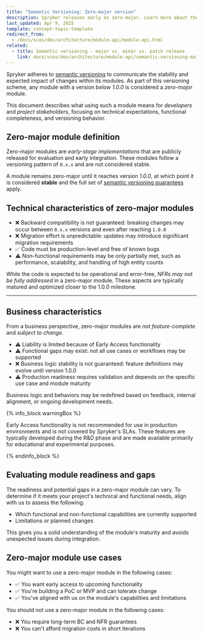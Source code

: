 ```yaml
---
title: "Semantic Versioning: Zero-major version"
description: Spryker releases early as zero-major. Learn more about them and their connection to the Early Access features in this document.
last_updated: Apr 9, 2025
template: concept-topic-template
redirect_from:
  - /docs/scos/dev/architecture/module-api/module-api.html
related:
  - title: Semantic versioning - major vs. minor vs. patch release
    link: docs/scos/dev/architecture/module-api/semantic-versioning-major-vs.-minor-vs.-patch-release.html   
---
```



Spryker adheres to [semantic versioning](https://semver.org/) to communicate the stability and expected impact of changes within its modules. As part of this versioning scheme, any module with a version *below 1.0.0* is considered a *zero-major* module.

This document describes what using such a module means for *developers* and *project stakeholders*, focusing on technical expectations, functional completeness, and versioning behavior.

## Zero-major module definition

Zero-major modules are *early-stage implementations* that are publicly released for evaluation and early integration. These modules follow a versioning pattern of `0.x.x` and are not considered stable.

A module remains zero-major until it reaches version *1.0.0*, at which point it is considered **stable** and the full set of [semantic versioning guarantees](https://docs.spryker.com/docs/dg/dev/architecture/module-api/semantic-versioning-major-vs.-minor-vs.-patch-release.html) apply.

## Technical characteristics of zero-major modules

- ❌ Backward compatibility is not guaranteed: breaking changes may occur between `0.x.x` versions and even after reaching `1.0.0`  
- ❌ Migration effort is unpredictable: updates may introduce significant migration requirements  
- ✅ Code must be production-level and free of known bugs  
- ⚠️ Non-functional requirements may be only partially met, such as performance, scalability, and handling of high entity counts  


While the code is expected to be operational and error-free, *NFRs may not be fully addressed* in a zero-major module. These aspects are typically matured and optimized closer to the 1.0.0 milestone.

---

## Business characteristics

From a business perspective, zero-major modules are *not feature-complete* and *subject to change*. 

- ⚠️ Liability is limited because of Early Access functionality  
- ⚠️ Functional gaps may exist: not all use cases or workflows may be supported
- ❌ Business logic stability is not guaranteed: feature definitions may evolve until version 1.0.0  
- ⚠️ Production readiness requires validation and depends on the specific use case and module maturity  


Business logic and behaviors may be redefined based on feedback, internal alignment, or ongoing development needs.

{% info_block warningBox %}

Early Access functionality is not recommended for use in production environments and is not covered by Spryker's SLAs. These features are typically developed during the R&D phase and are made available primarily for educational and experimental purposes.

{% endinfo_block %}



## Evaluating module readiness and gaps

The readiness and potential gaps in a zero-major module can vary. To determine if it meets your project's technical and functional needs, align with us to assess the following:

- Which functional and non-functional capabilities are currently supported  
- Limitations or planned changes  

This gives you a solid understanding of the module's maturity and avoids unexpected issues during integration.


## Zero-major module use cases

You might want to use a zero-major module in the following cases:
- ✅ You want early access to upcoming functionality  
- ✅ You're building a PoC or MVP and can tolerate change  
- ✅ You've aligned with us on the module's capabilities and limitations

You should not use a zero-major module in the following cases:
- ❌ You require long-term BC and NFR guarantees
- ❌ You can't afford migration costs in short iterations


























